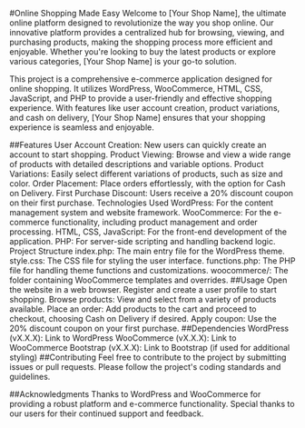 #Online Shopping Made Easy
Welcome to [Your Shop Name], the ultimate online platform designed to revolutionize the way you shop online. Our innovative platform provides a centralized hub for browsing, viewing, and purchasing products, making the shopping process more efficient and enjoyable. Whether you're looking to buy the latest products or explore various categories, [Your Shop Name] is your go-to solution.

This project is a comprehensive e-commerce application designed for online shopping. It utilizes WordPress, WooCommerce, HTML, CSS, JavaScript, and PHP to provide a user-friendly and effective shopping experience. With features like user account creation, product variations, and cash on delivery, [Your Shop Name] ensures that your shopping experience is seamless and enjoyable.

##Features
User Account Creation: New users can quickly create an account to start shopping.
Product Viewing: Browse and view a wide range of products with detailed descriptions and variable options.
Product Variations: Easily select different variations of products, such as size and color.
Order Placement: Place orders effortlessly, with the option for Cash on Delivery.
First Purchase Discount: Users receive a 20% discount coupon on their first purchase.
Technologies Used
WordPress: For the content management system and website framework.
WooCommerce: For the e-commerce functionality, including product management and order processing.
HTML, CSS, JavaScript: For the front-end development of the application.
PHP: For server-side scripting and handling backend logic.
Project Structure
index.php: The main entry file for the WordPress theme.
style.css: The CSS file for styling the user interface.
functions.php: The PHP file for handling theme functions and customizations.
woocommerce/: The folder containing WooCommerce templates and overrides.
##Usage
Open the website in a web browser.
Register and create a user profile to start shopping.
Browse products: View and select from a variety of products available.
Place an order: Add products to the cart and proceed to checkout, choosing Cash on Delivery if desired.
Apply coupon: Use the 20% discount coupon on your first purchase.
##Dependencies
WordPress (vX.X.X): Link to WordPress
WooCommerce (vX.X.X): Link to WooCommerce
Bootstrap (vX.X.X): Link to Bootstrap (if used for additional styling)
##Contributing
Feel free to contribute to the project by submitting issues or pull requests. Please follow the project's coding standards and guidelines.

##Acknowledgments
Thanks to WordPress and WooCommerce for providing a robust platform and e-commerce functionality.
Special thanks to our users for their continued support and feedback.
